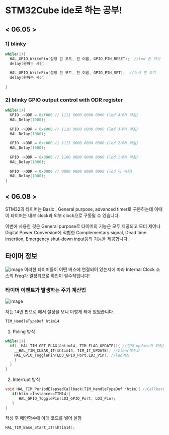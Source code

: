 # STM32Cube ide로 하는 공부!

## < 06.05 >

### 1) blinky

```c
while(1){
  HAL_GPIO_WritePin(설정 핀 포트, 핀 이름, GPIO_PIN_RESET);  //led 핀 켜기
  delay(원하는 시간);
  
  HAL_GPIO_WritePin(설정 핀 포트, 핀 이름, GPIO_PIN_SET);  //led 핀 끄기
  delay(원하는 시간);
  
}
```

### 2) blinky GPIO output control with ODR register
```c
while(1){
  GPIO ->ODR = 0xf000 // 1111 0000 0000 0000 (led 4개가 켜짐)
  HAL_Delay(1000);
  
  GPIO ->ODR = 0xe000 // 1110 0000 0000 0000 (led 3개가 켜짐)
  HAL_Delay(1000);
  
  GPIO ->ODR = 0xc000 // 1111 0000 0000 0000 (led 2개가 켜짐)
  HAL_Delay(1000);
  
  GPIO ->ODR = 0x8000 // 1100 0000 0000 0000 (led 1개가 켜짐)
  HAL_Delay(1000);
  
  GPIO ->ODR = 0x0000 // 0000 0000 0000 0000 (led 다 꺼짐)
  HAL_Delay(1000);
}
```

## < 06.08 >
STM32의 타이머는 Basic , General purpose, advanced timer로 구분하는데 이때 이 타이머는 
내부 clock과 외부 clock으로 구동될 수 있습니다.

이번에 사용한 것은 General purpose로 타이머의 기능은 모두 제공되고 모터 제어나 Digital Power Conversion에 
적합한 Complementary signal, Dead time insertion, Emergency shut-down input등의 기능을 제공합니다.

## 타이머 정보
![image](https://user-images.githubusercontent.com/50939918/172609690-9c44444e-012b-48ac-8851-f35b37434655.png)
이러한 타이머들이 어떤 버스에 연결되어 있는지에 따라 Internal Clock 소스의 Freq가 결정되므로 확인이 필수적입니다!

### 타이머 이벤트가 발생하는 주기 계산법
![image](https://user-images.githubusercontent.com/50939918/172610277-2e1a886e-8f12-45ad-8b04-10ec3712b6f4.png)

저는 14번 핀으로 해서 설정을 보니 이렇게 되어 있었습니다.
```c
TIM_HandleTypeDef htim14 
```

1. Poling 방식

```c
while(1){
  if(__HAL_TIM_GET_FLAG(&htim14, TIM_FLAG_UPDATE)){ //현재 update가 되었는지 확인
    __HAL_TIM_CLEAR_IT(&htim14, TIM_IT_UPDATE); //Clear해주고
    HAL_GPIO_TogglePin(LD3_GPIO_Port,LD3_Pin); //led켜짐
    }
  }
}
```

2. Interrupt 방식

```c
void HAL_TIM_PeriodElapsedCallback(TIM_HandleTypeDef *htim){ //Callback함수 생성
   if(htim->Instance==TIM14){
      HAL_GPIO_TogglePin(LD3_GPIO_Port, LD3_Pin);
   }
}
```
작성 후 메인함수에 아래 코드를 넣어 실행

```c
HAL_TIM_Base_Start_IT(&htim14); 
```
